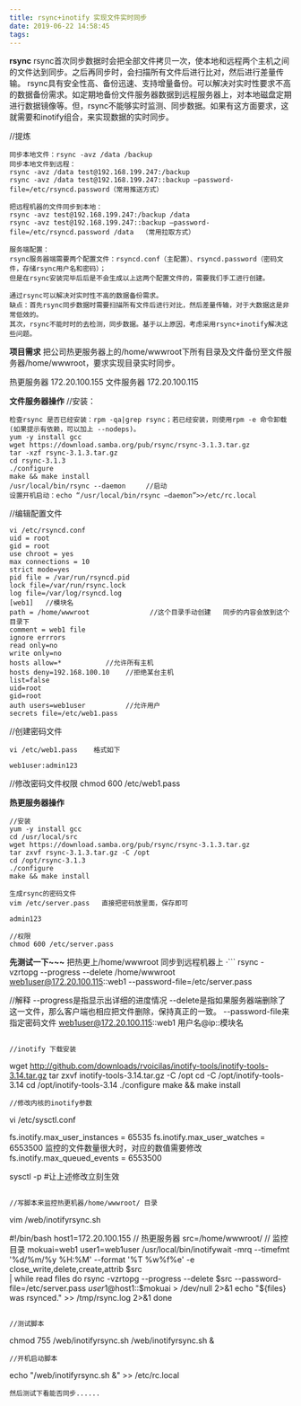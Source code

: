 ```yaml
---
title: rsync+inotify 实现文件实时同步
date: 2019-06-22 14:58:45
tags:
---
```


**rsync**
rsync首次同步数据时会把全部文件拷贝一次，使本地和远程两个主机之间的文件达到同步。之后再同步时，会扫描所有文件后进行比对，然后进行差量传输。
rsync具有安全性高、备份迅速、支持增量备份。可以解决对实时性要求不高的数据备份需求。如定期地备份文件服务器数据到远程服务器上，对本地磁盘定期进行数据镜像等。但，rsync不能够实时监测、同步数据。如果有这方面要求，这就需要和inotify组合，来实现数据的实时同步。

//提炼
```
同步本地文件：rsync -avz /data /backup
同步本地文件到远程：
rsync -avz /data test@192.168.199.247:/backup
rsync -avz /data test@192.168.199.247::backup –password-file=/etc/rsyncd.password（常用推送方式）

把远程机器的文件同步到本地：
rsync -avz test@192.168.199.247:/backup /data
rsync -avz test@192.168.199.247::backup –password-file=/etc/rsyncd.password /data  （常用拉取方式）

服务端配置：
rsync服务器端需要两个配置文件：rsyncd.conf（主配置）、rsyncd.password（密码文件，存储rsync用户名和密码）；
但是在rsync安装完毕后后是不会生成以上这两个配置文件的，需要我们手工进行创建。

通过rsync可以解决对实时性不高的数据备份需求。
缺点：首先rsync同步数据时需要扫描所有文件后进行对比，然后差量传输，对于大数据这是非常低效的。
其次，rsync不能时时的去检测，同步数据。基于以上原因，考虑采用rsync+inotify解决这些问题。
```
	
**项目需求**
把公司热更服务器上的/home/wwwroot下所有目录及文件备份至文件服务器/home/wwwroot，要求实现目录实时同步。

热更服务器 172.20.100.155
文件服务器 172.20.100.115
	
**文件服务器操作**
//安装：
```
检查rsync 是否已经安装：rpm -qa|grep rsync；若已经安装，则使用rpm -e 命令卸载(如果提示有依赖，可以加上 --nodeps)。
yum -y install gcc
wget https://download.samba.org/pub/rsync/rsync-3.1.3.tar.gz 
tar -xzf rsync-3.1.3.tar.gz
cd rsync-3.1.3
./configure
make && make install
/usr/local/bin/rsync --daemon     //启动
设置开机启动：echo “/usr/local/bin/rsync –daemon”>>/etc/rc.local
```

//编辑配置文件
```
vi /etc/rsyncd.conf
uid = root
gid = root
use chroot = yes
max connections = 10
strict mode=yes
pid file = /var/run/rsyncd.pid
lock file=/var/run/rsync.lock
log file=/var/log/rsyncd.log
[web1]   //模块名
path = /home/wwwroot               //这个目录手动创建   同步的内容会放到这个目录下
comment = web1 file
ignore errrors
read only=no
write only=no
hosts allow=*           //允许所有主机
hosts deny=192.168.100.10    //拒绝某台主机
list=false
uid=root
gid=root
auth users=web1user          //允许用户
secrets file=/etc/web1.pass
```
//创建密码文件
```
vi /etc/web1.pass    格式如下

web1user:admin123
```
//修改密码文件权限
chmod 600 /etc/web1.pass


**热更服务器操作**
```
//安装
yum -y install gcc
cd /usr/local/src
wget https://download.samba.org/pub/rsync/rsync-3.1.3.tar.gz 
tar zxvf rsync-3.1.3.tar.gz -C /opt
cd /opt/rsync-3.1.3
./configure
make && make install

生成rsync的密码文件
vim /etc/server.pass   直接把密码放里面，保存即可

admin123

//权限
chmod 600 /etc/server.pass
```

**先测试一下~~~**
把热更上/home/wwwroot   同步到远程机器上
·```
rsync -vzrtopg --progress --delete /home/wwwroot web1user@172.20.100.115::web1 --password-file=/etc/server.pass

//解释
--progress是指显示出详细的进度情况
--delete是指如果服务器端删除了这一文件，那么客户端也相应把文件删除，保持真正的一致。
--password-file来指定密码文件
web1user@172.20.100.115::web1    用户名@ip::模块名
```

//inotify 下载安装
```
wget http://github.com/downloads/rvoicilas/inotify-tools/inotify-tools-3.14.tar.gz
tar zxvf inotify-tools-3.14.tar.gz -C /opt
cd -C /opt/inotify-tools-3.14
cd /opt/inotify-tools-3.14
./configure
make && make install
```
//修改内核的inotify参数
```
vi /etc/sysctl.conf 

fs.inotify.max_user_instances = 65535
fs.inotify.max_user_watches = 6553500         监控的文件数量很大时，对应的数值需要修改
fs.inotify.max_queued_events = 6553500

sysctl -p       #让上述修改立刻生效 
```

//写脚本来监控热更机器/home/wwwroot/ 目录
```
vim /web/inotifyrsync.sh

#!/bin/bash
host1=172.20.100.155         // 热更服务器
src=/home/wwwroot/           // 监控目录
mokuai=web1
user1=web1user
/usr/local/bin/inotifywait -mrq --timefmt '%d/%m/%y %H:%M' --format '%T %w%f%e' -e close_write,delete,create,attrib $src \
| while read files
do
        rsync -vzrtopg --progress --delete $src --password-file=/etc/server.pass  $user1@$host1::$mokuai > /dev/null 2>&1
        echo "${files} was rsynced." >> /tmp/rsync.log 2>&1
done
```

//测试脚本
```
chmod 755 /web/inotifyrsync.sh
/web/inotifyrsync.sh &
```
//开机启动脚本
```
echo "/web/inotifyrsync.sh &" >> /etc/rc.local
```
然后测试下看能否同步......











